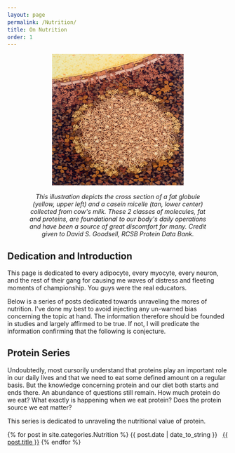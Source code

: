 ```yaml
---
layout: page
permalink: /Nutrition/
title: On Nutrition
order: 1
---
```


<figure align = "center">
  <p align = "center">
    <img src = "/casein-micelle-and-fat-globule-in-milk.jpeg" alt="micelle-and-fat-globule" style="height: 300px; width: 300px;"/>
  </p>
  <figcaption><i>This illustration depicts the cross section of a fat globule (yellow, upper left) and a casein micelle (tan, lower center) collected from cow's milk. These 2 classes of molecules, fat and proteins, are foundational to our body's daily operations and have been a source of great discomfort for many. Credit given to David S. Goodsell, RCSB Protein Data Bank.</i>
  </figcaption>
</figure>

## Dedication and Introduction
This page is dedicated to every adipocyte, every myocyte, every neuron, and the rest of their gang for causing me waves of distress and fleeting moments of championship. You guys were the real educators.

Below is a series of posts dedicated towards unraveling the mores of nutrition. I've done my best to avoid injecting any un-warned bias concerning the topic at hand. The information therefore should be founded in studies and largely affirmed to be true. If not, I will predicate the information confirming that the following is conjecture.

## Protein Series

Undoubtedly, most cursorily understand that proteins play an important role in our daily lives and that we need to eat some defined amount on a regular basis. But the knowledge concerning protein and our diet both starts and ends there. An abundance of questions still remain. How much protein do we eat? What exactly is happening when we eat protein? Does the protein source we eat matter?

This series is dedicated to unraveling the nutritional value of protein.

{% for post in site.categories.Nutrition %}
<span>{{ post.date | date_to_string }}</span> &nbsp; <a href="{{ post.url }}">{{ post.title }}</a>
{% endfor %}